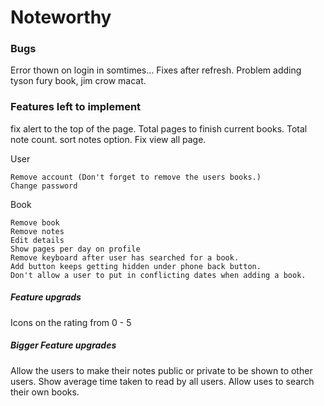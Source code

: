 # Noteworthy

### Bugs

Error thown on login in somtimes... Fixes after refresh.
Problem adding tyson fury book, jim crow macat.

### Features left to implement

fix alert to the top of the page.
Total pages to finish current books.
Total note count.
sort notes option.
Fix view all page.

User

    Remove account (Don't forget to remove the users books.)
    Change password

Book

    Remove book
    Remove notes
    Edit details
    Show pages per day on profile
    Remove keyboard after user has searched for a book.
    Add button keeps getting hidden under phone back button.
    Don't allow a user to put in conflicting dates when adding a book.

##### Feature upgrads

Icons on the rating from 0 - 5

##### Bigger Feature upgrades

Allow the users to make their notes public or private to be shown to other users.
Show average time taken to read by all users.
Allow uses to search their own books.

